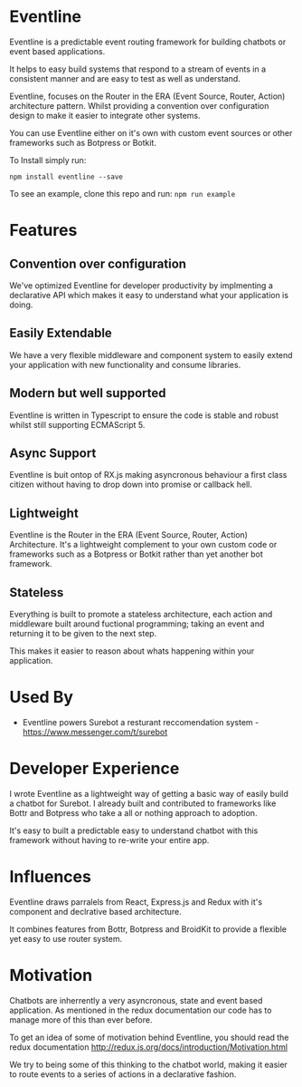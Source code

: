 # Eventline

Eventline is a predictable event routing framework for building chatbots or event based applications.

It helps to easy build systems that respond to a stream of events in a consistent manner and are easy to test as well as understand.

Eventline, focuses on the Router in the ERA (Event Source, Router, Action) architecture pattern. Whilst providing a convention over configuration design to make it easier to integrate other systems.

You can use Eventline either on it's own with custom event sources or other frameworks such as Botpress or Botkit.

To Install simply run:

`npm install eventline --save`

To see an example, clone this repo and run:
`npm run example`

# Features

## Convention over configuration

We've optimized Eventline for developer productivity
by implmenting a declarative API which makes it easy to
understand what your application is doing.

## Easily Extendable

We have a very flexible middleware and component system to
easily extend your application with new functionality and consume
libraries.

## Modern but well supported

Eventline is written in Typescript to ensure
the code is stable and robust whilst still supporting ECMAScript 5.

## Async Support

Eventline is buit ontop of RX.js making asyncronous 
behaviour a first class citizen without having to drop down into
promise or callback hell.

## Lightweight

Eventline is the Router in the ERA (Event Source, Router, Action) Architecture.
It's a lightweight complement to your own custom code or frameworks such as a Botpress or Botkit
rather than yet another bot framework.

## Stateless

Everything is built to promote a stateless architecture, each action and middleware built
around fuctional programming; taking an event and returning it to be given to the next step.

This makes it easier to reason about whats happening within your application.

# Used By

- Eventline powers Surebot a resturant reccomendation system - https://www.messenger.com/t/surebot

# Developer Experience

I wrote Eventline as a lightweight way of getting a basic way of easily build a chatbot for Surebot. I already built and contributed to frameworks like Bottr and Botpress who take a
all or nothing approach to adoption.

It's easy to built a predictable easy to understand chatbot with this framework without having to re-write your entire app. 

# Influences

Eventline draws parralels from React, Express.js and Redux with it's component and declrative based architecture.

It combines features from Bottr, Botpress and BroidKit to provide a flexible yet easy to use router system.

# Motivation

Chatbots are inherrently a very asyncronous, state and event based application.
As mentioned in the redux documentation our code has to manage more of this than ever before.

To get an idea of some of motivation behind Eventline, you should read the
redux documentation http://redux.js.org/docs/introduction/Motivation.html

We try to being some of this thinking to the chatbot world, making it easier to route
events to a series of actions in a declarative fashion. 
